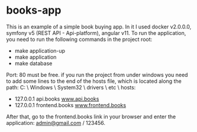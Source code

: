 # books-app
This is an example of a simple book buying app. In it I used docker v2.0.0.0, symfony v5 (REST API - Api-platform), angular v11. To run the application, you need to run the following commands in the project root:
- make application-up
- make application
- make database

Port: 80 must be free. if you run the project from under windows you need to add some lines to the end of the hosts file, which is located along the path: C: \ Windows \ System32 \ drivers \ etc \ hosts:

- 127.0.0.1 api.books www.api.books
- 127.0.0.1 frontend.books www.frontend.books

After that, go to the frontend.books link in your browser and enter the application: admin@gmail.com / 123456.
